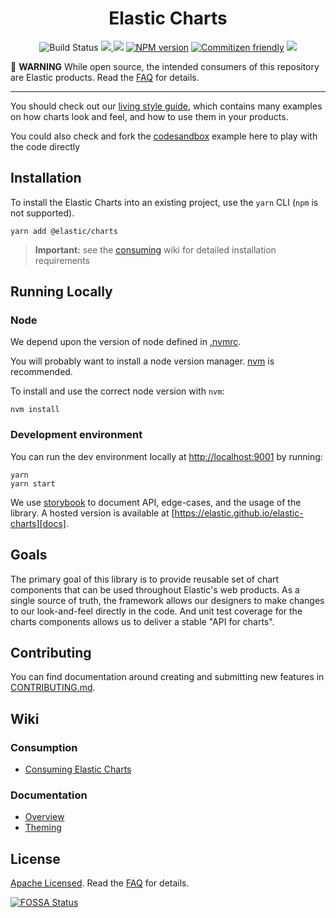 <h1 align="center">
  Elastic Charts
</h1>
<p align="center">
  <img alt="Build Status" src="https://github.com/elastic/elastic-charts/workflows/Unit%20testing/badge.svg?branch=master">
  <a href="https://codecov.io/gh/elastic/elastic-charts">
    <img src="https://codecov.io/gh/elastic/elastic-charts/branch/master/graph/badge.svg" />
  </a>
<a href="https://app.fossa.io/projects/git%2Bgithub.com%2Felastic%2Felastic-charts?ref=badge_shield" alt="FOSSA Status"><img src="https://app.fossa.io/api/projects/git%2Bgithub.com%2Felastic%2Felastic-charts.svg?type=shield"/></a>
  <a href="https://www.npmjs.com/@elastic/charts"><img alt="NPM version" src="https://img.shields.io/npm/v/@elastic/charts.svg?style=flat"></a>
  <a href="http://commitizen.github.io/cz-cli/"><img alt="Commitizen friendly" src="https://img.shields.io/badge/commitizen-friendly-brightgreen.svg"></a>
  <a href="https://elastic.github.io/elastic-charts">
    <img src="https://img.shields.io/static/v1?label=examples&message=storybook&color=blueviolet">
  </a>
</p>

🚨 **WARNING** While open source, the intended consumers of this repository are Elastic products. Read the [FAQ][faq] for details.

---

You should check out our [living style guide][docs], which contains many examples on how charts look and feel, and how to use them in your products.

You could also check and fork the [codesandbox](https://codesandbox.io/s/elasticcharts-playground-puj4y) example here to play with the code directly

## Installation

To install the Elastic Charts into an existing project, use the `yarn` CLI (`npm` is not supported).

```
yarn add @elastic/charts
```

> **Important:** see the [consuming] wiki for detailed installation requirements

## Running Locally

### Node

We depend upon the version of node defined in [.nvmrc](.nvmrc).

You will probably want to install a node version manager. [nvm](https://github.com/creationix/nvm) is recommended.

To install and use the correct node version with `nvm`:

```
nvm install
```

### Development environment

You can run the dev environment locally at [http://localhost:9001](http://localhost:9001/) by running:

```
yarn
yarn start
```

We use [storybook](https://storybook.js.org) to document API, edge-cases, and the usage of the library.
A hosted version is available at [https://elastic.github.io/elastic-charts][docs].

## Goals

The primary goal of this library is to provide reusable set of chart components that can be used throughout Elastic's web products.
As a single source of truth, the framework allows our designers to make changes to our look-and-feel directly in the code. And unit test coverage for the charts components allows us to deliver a stable "API for charts".

## Contributing

You can find documentation around creating and submitting new features in [CONTRIBUTING.md][contributing].

## Wiki

### Consumption

- [Consuming Elastic Charts][consuming]

### Documentation

- [Overview][overview]
- [Theming][theming]

## License

[Apache Licensed][license]. Read the [FAQ][faq] for details.

[license]: LICENSE.txt
[faq]: FAQ.md
[docs]: https://elastic.github.io/elastic-charts/
[consuming]: wiki/consuming.md
[overview]: wiki/overview.md
[theming]: wiki/theming.md
[contributing]: CONTRIBUTING.md


[![FOSSA Status](https://app.fossa.io/api/projects/git%2Bgithub.com%2Felastic%2Felastic-charts.svg?type=large)](https://app.fossa.io/projects/git%2Bgithub.com%2Felastic%2Felastic-charts?ref=badge_large)
